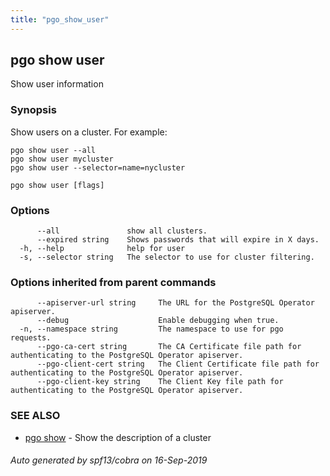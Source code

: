 ```yaml
---
title: "pgo_show_user"
---
```

## pgo show user

Show user information

### Synopsis

Show users on a cluster. For example:

	pgo show user --all
	pgo show user mycluster
	pgo show user --selector=name=nycluster

```
pgo show user [flags]
```

### Options

```
      --all               show all clusters.
      --expired string    Shows passwords that will expire in X days.
  -h, --help              help for user
  -s, --selector string   The selector to use for cluster filtering.
```

### Options inherited from parent commands

```
      --apiserver-url string     The URL for the PostgreSQL Operator apiserver.
      --debug                    Enable debugging when true.
  -n, --namespace string         The namespace to use for pgo requests.
      --pgo-ca-cert string       The CA Certificate file path for authenticating to the PostgreSQL Operator apiserver.
      --pgo-client-cert string   The Client Certificate file path for authenticating to the PostgreSQL Operator apiserver.
      --pgo-client-key string    The Client Key file path for authenticating to the PostgreSQL Operator apiserver.
```

### SEE ALSO

* [pgo show](/operatorcli/cli/pgo_show/)	 - Show the description of a cluster

###### Auto generated by spf13/cobra on 16-Sep-2019
